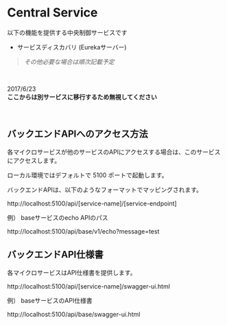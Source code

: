 # Central Service

以下の機能を提供する中央制御サービスです

* サービスディスカバリ (Eurekaサーバー)

> *その他必要な場合は順次記載予定*

<br/>

2017/6/23<br/>
**ここからは別サービスに移行するため無視してください**

<br/>


## バックエンドAPIへのアクセス方法

各マイクロサービスが他のサービスのAPIにアクセスする場合は、このサービスにアクセスします。

ローカル環境ではデフォルトで 5100 ポートで起動します。

バックエンドAPIは、以下のようなフォーマットでマッピングされます。

http://localhost:5100/api/[service-name]/[service-endpoint]


例） baseサービスのecho APIのパス

http://localhost:5100/api/base/v1/echo?message=test


## バックエンドAPI仕様書

各マイクロサービスはAPI仕様書を提供します。

http://localhost:5100/api/[service-name]/swagger-ui.html

例） baseサービスのAPI仕様書

http://localhost:5100/api/base/swagger-ui.html

